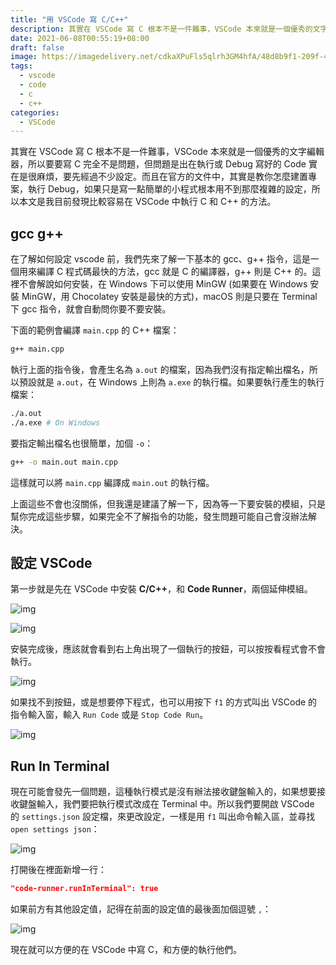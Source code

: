 ```yaml
---
title: "用 VSCode 寫 C/C++"
description: 其實在 VSCode 寫 C 根本不是一件難事，VSCode 本來就是一個優秀的文字編輯器，所以要要寫 C 完全不是問題，但問題是出在執行或 Debug 寫好的 Code 實在是很麻煩。
date: 2021-06-08T00:55:19+08:00
draft: false
image: https://imagedelivery.net/cdkaXPuFls5qlrh3GM4hfA/48d8b9f1-209f-44ab-0f7b-92b5f082a500/public
tags:
  - vscode
  - code
  - c
  - c++
categories:
  - VSCode
---
```


其實在 VSCode 寫 C 根本不是一件難事，VSCode 本來就是一個優秀的文字編輯器，所以要要寫 C 完全不是問題，但問題是出在執行或 Debug 寫好的 Code 實在是很麻煩，要先經過不少設定。而且在官方的文件中，其實是教你怎麼建置專案，執行 Debug，如果只是寫一點簡單的小程式根本用不到那麼複雜的設定，所以本文是我目前發現比較容易在 VSCode 中執行 C 和 C++ 的方法。

<!--more-->

## gcc g++

在了解如何設定 vscode 前，我們先來了解一下基本的 gcc、g++ 指令，這是一個用來編譯 C 程式碼最快的方法，gcc 就是 C 的編譯器，g++ 則是 C++ 的。這裡不會解說如何安裝，在 Windows 下可以使用 MinGW (如果要在 Windows 安裝 MinGW，用 Chocolatey 安裝是最快的方式)，macOS 則是只要在 Terminal 下 gcc 指令，就會自動問你要不要安裝。

下面的範例會編譯 `main.cpp` 的 C++ 檔案：

```bash
g++ main.cpp
```

執行上面的指令後，會產生名為 `a.out` 的檔案，因為我們沒有指定輸出檔名，所以預設就是 `a.out`，在 Windows 上則為 `a.exe` 的執行檔。如果要執行產生的執行檔案：

```bash
./a.out
./a.exe # On Windows
```

要指定輸出檔名也很簡單，加個 `-o`：

```bash
g++ -o main.out main.cpp
```

這樣就可以將 `main.cpp` 編譯成 `main.out` 的執行檔。

上面這些不會也沒關係，但我還是建議了解一下，因為等一下要安裝的模組，只是幫你完成這些步驟，如果完全不了解指令的功能，發生問題可能自己會沒辦法解決。

## 設定 VSCode

第一步就是先在 VSCode 中安裝 **C/C++**，和 **Code Runner**，兩個延伸模組。

![img](https://cdn.jsdelivr.net/gh/TonyPepeBear/ImageBed@main/20210608014749.png)

![img](https://cdn.jsdelivr.net/gh/TonyPepeBear/ImageBed@main/20210608021309.png)

安裝完成後，應該就會看到右上角出現了一個執行的按鈕，可以按按看程式會不會執行。

![img](https://cdn.jsdelivr.net/gh/TonyPepeBear/ImageBed@main/20210608021808.png)

如果找不到按鈕，或是想要停下程式，也可以用按下 `f1` 的方式叫出 VSCode 的指令輸入窗，輸入 `Run Code` 或是 `Stop Code Run`。

![img](https://cdn.jsdelivr.net/gh/TonyPepeBear/ImageBed@main/20210608022037.png)

## Run In Terminal

現在可能會發先一個問題，這種執行模式是沒有辦法接收鍵盤輸入的，如果想要接收鍵盤輸入，我們要把執行模式改成在 Terminal 中。所以我們要開啟 VSCode 的 `settings.json` 設定檔，來更改設定，一樣是用 `f1` 叫出命令輸入區，並尋找 `open settings json`：

![img](https://cdn.jsdelivr.net/gh/TonyPepeBear/ImageBed@main/20210608024052.png)

打開後在裡面新增一行：

```json
"code-runner.runInTerminal": true
```

如果前方有其他設定值，記得在前面的設定值的最後面加個逗號 `,`：

![img](https://cdn.jsdelivr.net/gh/TonyPepeBear/ImageBed@main/20210608024259.png)

現在就可以方便的在 VSCode 中寫 C，和方便的執行他們。
